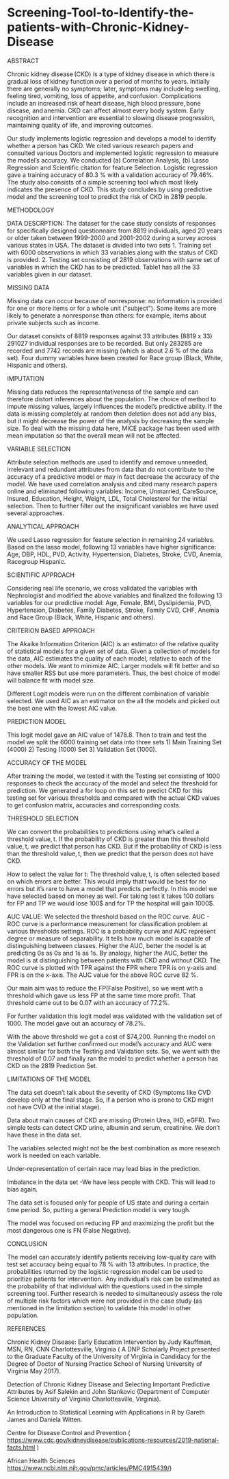 # Screening-Tool-to-Identify-the-patients-with-Chronic-Kidney-Disease

ABSTRACT

Chronic kidney disease (CKD) is a type of kidney disease in which there is gradual loss of kidney function over a period of months to years. Initially there are generally no symptoms; later, symptoms may include leg swelling, feeling tired, vomiting, loss of appetite, and confusion. Complications include an increased risk of heart disease, high blood pressure, bone disease, and anemia. CKD can affect almost every body system. Early recognition and intervention are essential to slowing disease progression, maintaining quality of life, and improving outcomes.

Our study implements logistic regression and develops a model to identify whether a person has CKD. We cited various research papers and consulted various Doctors and implemented logistic regression to measure the model’s accuracy. We conducted (a) Correlation Analysis, (b) Lasso Regression and Scientific citation for feature Selection. Logistic regression gave a training accuracy of 80.3 % with a validation accuracy of 79.46%. The study also consists of a simple screening tool which most likely indicates the presence of CKD. This study concludes by using predictive model and the screening tool to predict the risk of CKD in 2819 people.

METHODOLOGY

DATA DESCRPTION: The dataset for the case study consists of responses for specifically designed questionnaire from 8819 individuals, aged 20 years or older taken between 1999-2000 and 2001-2002 during a survey across various states in USA. The dataset is divided into two sets 1. Training set with 6000 observations in which 33 variables along with the status of CKD is provided. 2. Testing set consisting of 2819 observations with same set of variables in which the CKD has to be predicted. Table1 has all the 33 variables given in our dataset.

MISSING DATA

Missing data can occur because of nonresponse: no information is provided for one or more items or for a whole unit ("subject"). Some items are more likely to generate a nonresponse than others: for example, items about private subjects such as income.

Our dataset consists of 8819 responses against 33 attributes (8819 x 33) 291027 individual responses are to be recorded. But only 283285 are recorded and 7742 records are missing (which is about 2.6 % of the data set). Four dummy variables have been created for Race group (Black, White, Hispanic and others).

IMPUTATION

Missing data reduces the representativeness of the sample and can therefore distort inferences about the population. The choice of method to impute missing values, largely influences the model’s predictive ability. If the data is missing completely at random then deletion does not add any bias, but it might decrease the power of the analysis by decreasing the sample size. To deal with the missing data here, MICE package has been used with mean imputation so that the overall mean will not be affected.

VARIABLE SELECTION

Attribute selection methods are used to identify and remove unneeded, irrelevant and redundant attributes from data that do not contribute to the accuracy of a predictive model or may in fact decrease the accuracy of the model. We have used correlation analysis and cited many research papers online and eliminated following variables: Income, Unmarried, CareSource, Insured, Education, Height, Weight, LDL, Total Cholesterol for the initial selection. Then to further filter out the insignificant variables we have used several approaches.

ANALYTICAL APPROACH

We used Lasso regression for feature selection in remaining 24 variables. Based on the lasso model, following 13 variables have higher significance: Age, DBP, HDL, PVD, Activity, Hypertension, Diabetes, Stroke, CVD, Anemia, Racegroup Hispanic.

SCIENTIFIC APPROACH

Considering real life scenario, we cross validated the variables with Nephrologist and modified the above variables and finalized the following 13 variables for our predictive model: Age, Female, BMI, Dyslipidemia, PVD, Hypertension, Diabetes, Family Diabetes, Stroke, Family CVD, CHF, Anemia and Race Group (Black, White, Hispanic and others).

CRITERION BASED APPROACH

The Akaike Information Criterion (AIC) is an estimator of the relative quality of statistical models for a given set of data. Given a collection of models for the data, AIC estimates the quality of each model, relative to each of the other models. We want to minimize AIC. Larger models will fit better and so have smaller RSS but use more parameters. Thus, the best choice of model will balance fit with model size.

Different Logit models were run on the different combination of variable selected. We used AIC as an estimator on the all the models and picked out the best one with the lowest AIC value.

PREDICTION MODEL

This logit model gave an AIC value of 1478.8. Then to train and test the model we split the 6000 training set data into three sets 1) Main Training Set (4000) 2) Testing (1000) Set 3) Validation Set (1000).

ACCURACY OF THE MODEL

After training the model, we tested it with the Testing set consisting of 1000 responses to check the accuracy of the model and select the threshold for prediction. We generated a for loop on this set to predict CKD for this testing set for various thresholds and compared with the actual CKD values to get confusion matrix, accuracies and corresponding costs.

THRESHOLD SELECTION

We can convert the probabilities to predictions using what’s called a threshold value, t. If the probability of CKD is greater than this threshold value, t, we predict that person has CKD. But if the probability of CKD is less than the threshold value, t, then we predict that the person does not have CKD.

How to select the value for t: The threshold value, t, is often selected based on which errors are better. This would imply that t would be best for no errors but it’s rare to have a model that predicts perfectly. In this model we have selected based on money as well. For taking test it takes 100 dollars for FP and TP we would lose 100$ and for TP the hospital will gain 1000$.

AUC VALUE: We selected the threshold based on the ROC curve. AUC - ROC curve is a performance measurement for classification problem at various thresholds settings. ROC is a probability curve and AUC represent degree or measure of separability. It tells how much model is capable of distinguishing between classes. Higher the AUC, better the model is at predicting 0s as 0s and 1s as 1s. By analogy, higher the AUC, better the model is at distinguishing between patients with CKD and without CKD. The ROC curve is plotted with TPR against the FPR where TPR is on y-axis and FPR is on the x-axis. The AUC value for the above ROC curve 82 %.

Our main aim was to reduce the FP(False Positive), so we went with a threshold which gave us less FP at the same time more profit. That threshold came out to be 0.07 with an accuracy of 77.2%.

For further validation this logit model was validated with the validation set of 1000. The model gave out an accuracy of 78.2%.

With the above threshold we got a cost of $74,200. Running the model on the Validation set further confirmed our model’s accuracy and AUC were almost similar for both the Testing and Validation sets. So, we went with the threshold of 0.07 and finally ran the model to predict whether a person has CKD on the 2819 Prediction Set.

LIMITATIONS OF THE MODEL

The data set doesn’t talk about the severity of CKD (Symptoms like CVD develop only at the final stage. So, if a person who is prone to CKD might not have CVD at the initial stage).

Data about main causes of CKD are missing (Protein Urea, IHD, eGFR). Two simple tests can detect CKD urine, albumin and serum, creatinine. We don’t have these in the data set.

The variables selected might not be the best combination as more research work is needed on each variable.

Under-representation of certain race may lead bias in the prediction.

Imbalance in the data set -We have less people with CKD. This will lead to bias again.

The data set is focused only for people of US state and during a certain time period. So, putting a general Prediction model is very tough.

The model was focused on reducing FP and maximizing the profit but the most dangerous one is FN (False Negative).

CONCLUSION

The model can accurately identify patients receiving low-quality care with test set accuracy being equal to 78 % with 13 attributes. In practice, the probabilities returned by the logistic regression model can be used to prioritize patients for intervention.  Any individual’s risk can be estimated as the probability of that individual with the questions used in the simple screening tool. Further research is needed to simultaneously assess the role of multiple risk factors which were not provided in the case study (as mentioned in the limitation section) to validate this model in other population.

REFERENCES

Chronic Kidney Disease: Early Education Intervention by Judy Kauffman, MSN, RN, CNN Charlottesville, Virginia ( A DNP Scholarly Project presented to the Graduate Faculty of the University of Virginia in Candidacy for the Degree of Doctor of Nursing Practice School of Nursing University of Virginia May 2017).

Detection of Chronic Kidney Disease and Selecting Important Predictive Attributes by Asif Salekin and John Stankovic (Department of Computer Science University of Virginia Charlottesville, Virginia).

An Introduction to Statistical Learning with Applications in R by Gareth James and Daniela Witten.

Centre for Disease Control and Prevention ( https://www.cdc.gov/kidneydisease/publications-resources/2019-national-facts.html )

African Health Sciences https://www.ncbi.nlm.nih.gov/pmc/articles/PMC4915439/)
